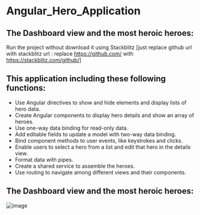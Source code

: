 # Angular_Hero_Application  
## The Dashboard view and the most heroic heroes:  
Run the project without download it using Stackblitz
[just replace github url with stackblitz url : replace https://github.com/ with https://stackblitz.com/github/]

## This application including these following functions:  
   - Use Angular directives to show and hide elements and display lists of hero data.
   - Create Angular components to display hero details and show an array of heroes.
   - Use one-way data binding for read-only data.
   - Add editable fields to update a model with two-way data binding.
   - Bind component methods to user events, like keystrokes and clicks.
   - Enable users to select a hero from a list and edit that hero in the details view.
   - Format data with pipes.
   - Create a shared service to assemble the heroes.
   - Use routing to navigate among different views and their components.
## The Dashboard view and the most heroic heroes:
![image](https://github.com/XiaoyangJin/Angular_Hero_Application/assets/90944062/709da6c7-b903-4426-868a-774d7ad34f63)
